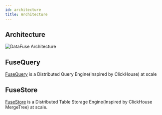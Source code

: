 ```yaml
---
id: architecture
title: Architecture
---
```


## Architecture

![DataFuse Architecture](https://datafuse-1253727613.cos.ap-hongkong.myqcloud.com/datafuse-v1.svg)

## FuseQuery
  
  [FuseQuery](../../fusequery) is a Distributed Query Engine(Inspired by ClickHouse) at scale

## FuseStore

[FuseStore](../../fusestore) is a Distributed Table Storage Engine(Inspired by ClickHouse MergeTree) at scale.



